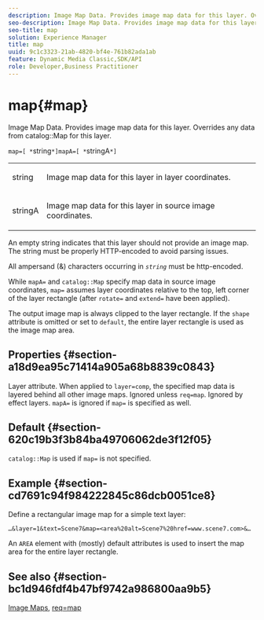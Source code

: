 ```yaml
---
description: Image Map Data. Provides image map data for this layer. Overrides any data from catalog Map for this layer.
seo-description: Image Map Data. Provides image map data for this layer. Overrides any data from catalog Map for this layer.
seo-title: map
solution: Experience Manager
title: map
uuid: 9c1c3323-21ab-4820-bf4e-761b82ada1ab
feature: Dynamic Media Classic,SDK/API
role: Developer,Business Practitioner
---
```


# map{#map}

Image Map Data. Provides image map data for this layer. Overrides any data from catalog::Map for this layer.

 `map=[ *`string`*]mapA=[ *`stringA`*]`

<table id="simpletable_2E32B25D5F6246A18A8AF817903877ED"> 
 <tr class="strow"> 
  <td class="stentry"> <p><span class="codeph"> <span class="varname"> string</span></span> </p></td> 
  <td class="stentry"> <p>Image map data for this layer in layer coordinates. </p></td> 
 </tr> 
 <tr class="strow"> 
  <td class="stentry"> <p><span class="codeph"> <span class="varname"> stringA</span></span> </p></td> 
  <td class="stentry"> <p>Image map data for this layer in source image coordinates. </p></td> 
 </tr> 
</table>

An empty string indicates that this layer should not provide an image map. The string must be properly HTTP-encoded to avoid parsing issues.

All ampersand (&) characters occurring in *`string`* must be http-encoded.

While `mapA=` and `catalog::Map` specify map data in source image coordinates, `map=` assumes layer coordinates relative to the top, left corner of the layer rectangle (after `rotate=` and `extend=` have been applied).

The output image map is always clipped to the layer rectangle. If the `shape` attribute is omitted or set to `default`, the entire layer rectangle is used as the image map area.

## Properties {#section-a18d9ea95c71414a905a68b8839c0843}

Layer attribute. When applied to `layer=comp`, the specified map data is layered behind all other image maps. Ignored unless `req=map`. Ignored by effect layers. `mapA=` is ignored if `map=` is specified as well.

## Default {#section-620c19b3f3b84ba49706062de3f12f05}

`catalog::Map` is used if `map=` is not specified.

## Example {#section-cd7691c94f984222845c86dcb0051ce8}

Define a rectangular image map for a simple text layer:

`…&layer=1&text=Scene7&map=<area%20alt=Scene7%20href=www.scene7.com>&…`

An `AREA` element with (mostly) default attributes is used to insert the map area for the entire layer rectangle.

## See also {#section-bc1d946fdf4b47bf9742a986800aa9b5}

[Image Maps](../../../../../is-api/http-ref/image-serving-api-ref/c-http-protocol-reference/c-syntax-and-features/r-image-maps.md#reference-ff7d1bac2a064104b0c508a81316fdab), [req=map](../../../../../is-api/http-ref/image-serving-api-ref/c-http-protocol-reference/c-command-reference/r-req/r-req.md#reference-907cdb4a97034db7ad94695f25552e76) 

